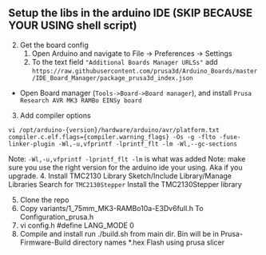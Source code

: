 
## Setup the libs in the arduino IDE (SKIP BECAUSE YOUR USING shell script)
2. Get the board config
	1.  Open Arduino and navigate to File -> Preferences -> Settings
	2. To the text field  `"Additional Boards Manager URLSs"`  add `https://raw.githubusercontent.com/prusa3d/Arduino_Boards/master/IDE_Board_Manager/package_prusa3d_index.json`
-   Open Board manager (`Tools->Board->Board manager`), and install  `Prusa Research AVR MK3 RAMBo EINSy board`
3. Add compiler options
```
vi /opt/arduino-{version}/hardware/arduino/avr/platform.txt
compiler.c.elf.flags={compiler.warning_flags} -Os -g -flto -fuse-linker-plugin -Wl,-u,vfprintf -lprintf_flt -lm -Wl,--gc-sections
```
Note: `-Wl,-u,vfprintf -lprintf_flt -lm` is what was added
Note: make sure you use the right version for the arduino ide your using.  Aka if you upgrade.
4. Install TMC2130 Library
Sketch/Include Library/Manage Libraries
Search for `TMC2130Stepper`
Install the TMC2130Stepper library

5. Clone the repo
6. Copy variants/1_75mm_MK3-RAMBo10a-E3Dv6full.h To Configuration_prusa.h
7. vi config.h
    #define LANG_MODE              0
8. Compile and install
   run ./build.sh from main dir.
   Bin will be in Prusa-Firmware-Build directory names *.hex
   Flash using prusa slicer
   

<!--stackedit_data:
eyJoaXN0b3J5IjpbODAxNDczNzY1LC0zOTY1OTM1OTgsNjk4MT
EzMjYxXX0=
-->